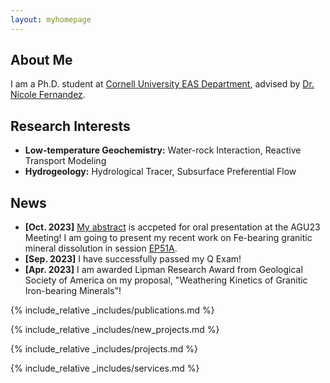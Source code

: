 ```yaml
---
layout: myhomepage
---
```


## About Me

I am a Ph.D. student at [Cornell University EAS Department][Cornell EAS website], advised by [Dr. Nicole Fernandez][Advisor's website].

[Cornell EAS website]: https://www.eas.cornell.edu/eas
[Advisor's website]: https://www.nicolemfernandez.com/


## Research Interests

- **Low-temperature Geochemistry:** Water-rock Interaction, Reactive Transport Modeling
- **Hydrogeology:** Hydrological Tracer, Subsurface Preferential Flow

## News

- **[Oct. 2023]** [My abstract][AGU23_abstract_link] is accpeted for oral presentation at the AGU23 Meeting! I am going to present my recent work on Fe-bearing granitic mineral dissolution in session [EP51A][AGU23_session_link].
- **[Sep. 2023]** I have successfully passed my Q Exam!
- **[Apr. 2023]** I am awarded Lipman Research Award from Geological Society of America on my proposal, "Weathering Kinetics of Granitic Iron-bearing Minerals"!

[AGU23_abstract_link]: https://agu.confex.com/agu/fm23/meetingapp.cgi/Paper/1414431
[AGU23_session_link]: https://agu.confex.com/agu/fm23/meetingapp.cgi/Session/203909

{% include_relative _includes/publications.md %}

{% include_relative _includes/new_projects.md %}

{% include_relative _includes/projects.md %}

{% include_relative _includes/services.md %}
